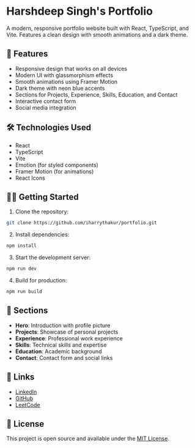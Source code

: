 # Harshdeep Singh's Portfolio

A modern, responsive portfolio website built with React, TypeScript, and Vite. Features a clean design with smooth animations and a dark theme.

## 🚀 Features

- Responsive design that works on all devices
- Modern UI with glassmorphism effects
- Smooth animations using Framer Motion
- Dark theme with neon blue accents
- Sections for Projects, Experience, Skills, Education, and Contact
- Interactive contact form
- Social media integration

## 🛠️ Technologies Used

- React
- TypeScript
- Vite
- Emotion (for styled components)
- Framer Motion (for animations)
- React Icons

## 🏃‍♂️ Getting Started

1. Clone the repository:

```bash
git clone https://github.com/iharrythakur/portfolio.git
```

2. Install dependencies:

```bash
npm install
```

3. Start the development server:

```bash
npm run dev
```

4. Build for production:

```bash
npm run build
```

## 📱 Sections

- **Hero**: Introduction with profile picture
- **Projects**: Showcase of personal projects
- **Experience**: Professional work experience
- **Skills**: Technical skills and expertise
- **Education**: Academic background
- **Contact**: Contact form and social links

## 🔗 Links

- [LinkedIn](https://linkedin.com/in/harshdeepsingh9/)
- [GitHub](https://github.com/iharrythakur)
- [LeetCode](https://leetcode.com/harry787)

## 📝 License

This project is open source and available under the [MIT License](LICENSE).
